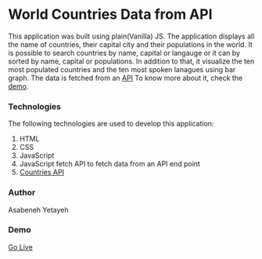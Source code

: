# World Countries Data from API

This application was built using plain(Vanilla) JS. The application displays all the name of countries, their capital city and their populations in the world. It is possible to search countries by name, capital or langauge or it can by sorted by name, capital or populations. In addition to that, it visualize the ten most populated  countries and the ten most spoken lanagues using bar graph. The data is fetched from an [API](https://restcountries.eu/rest/v2/all) To know more about it, check the [demo](https://asabeneh.github.io/world-countries-data-api/).

### Technologies

The following technologies are used to develop this application:

1. HTML
2. CSS
3. JavaScript
4. JavaScript fetch API  to fetch data from an API end point
5. [Countries API](https://restcountries.eu/rest/v2/all) 
   

### Author
Asabeneh Yetayeh
### Demo
[Go Live](https://asabeneh.github.io/world-countries-data-api/)